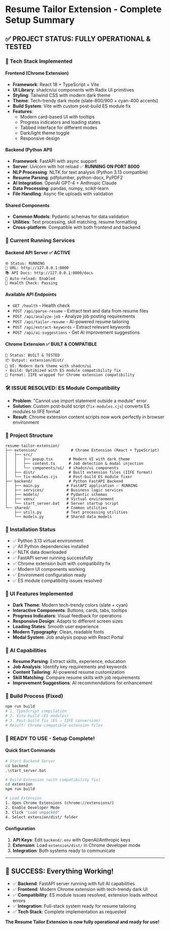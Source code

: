 # Resume Tailor Extension - Complete Setup Summary

## ✅ PROJECT STATUS: FULLY OPERATIONAL & TESTED

### 🎯 Tech Stack Implemented

#### **Frontend (Chrome Extension)**
- **Framework**: React 18 + TypeScript + Vite
- **UI Library**: shadcn/ui components with Radix UI primitives  
- **Styling**: Tailwind CSS with modern dark theme
- **Theme**: Tech-trendy dark mode (slate-800/900 + cyan-400 accents)
- **Build System**: Vite with custom post-build ES module fix
- **Features**: 
  - Modern card-based UI with tooltips
  - Progress indicators and loading states
  - Tabbed interface for different modes
  - Dark/light theme toggle
  - Responsive design

#### **Backend (Python API)**
- **Framework**: FastAPI with async support
- **Server**: Uvicorn with hot reload ✅ **RUNNING ON PORT 8000**
- **NLP Processing**: NLTK for text analysis (Python 3.13 compatible)
- **Resume Parsing**: pdfplumber, python-docx, PyPDF2
- **AI Integration**: OpenAI GPT-4 + Anthropic Claude
- **Data Processing**: pandas, numpy, scikit-learn
- **File Handling**: Async file uploads with validation

#### **Shared Components**
- **Common Models**: Pydantic schemas for data validation
- **Utilities**: Text processing, skill matching, resume formatting
- **Cross-platform**: Compatible with both frontend and backend

### 🚀 Current Running Services

#### **Backend API Server** ✅ **ACTIVE**
```
🌐 Status: RUNNING
📍 URL: http://127.0.0.1:8000
📚 API Docs: http://127.0.0.1:8000/docs
🔄 Auto-reload: Enabled
🎯 Health Check: Passing
```

#### **Available API Endpoints**
- `GET /health` - Health check
- `POST /api/parse-resume` - Extract text and data from resume files
- `POST /api/analyze-job` - Analyze job posting requirements
- `POST /api/tailor-resume` - AI-powered resume tailoring
- `POST /api/extract-keywords` - Extract relevant keywords
- `POST /api/ai-suggestions` - Get AI improvement suggestions

#### **Chrome Extension** ✅ **BUILT & COMPATIBLE**
```
🔧 Status: BUILT & TESTED
📦 Output: extension/dist/
🎨 UI: Modern dark theme with shadcn/ui
⚡ Build: Optimized with ES module compatibility fix
🔧 Format: IIFE wrapped for Chrome extension compatibility
```

### 🛠️ **ISSUE RESOLVED: ES Module Compatibility**
- **Problem**: "Cannot use import statement outside a module" error
- **Solution**: Custom post-build script (`fix-modules.cjs`) converts ES modules to IIFE format
- **Result**: Chrome extension content scripts now work perfectly in browser environment

### 📁 Project Structure
```
resume-tailor-extension/
├── extension/               # Chrome Extension (React + TypeScript)
│   ├── src/
│   │   ├── popup.tsx       # Modern UI with dark theme
│   │   ├── content.ts      # Job detection & modal injection
│   │   └── components/ui/  # shadcn/ui components
│   ├── dist/               # Built extension files (IIFE format)
│   └── fix-modules.cjs     # Post-build ES module fixer
├── backend/                # Python FastAPI Backend
│   ├── main.py            # FastAPI application ✅ RUNNING
│   ├── services/          # Business logic services
│   ├── models/            # Pydantic schemas
│   ├── venv/              # Virtual environment
│   └── start_server.bat   # Server startup script
└── shared/                # Common utilities
    ├── utils.py           # Text processing utilities
    └── models.py          # Shared data models
```

### 🔧 Installation Status
- ✅ Python 3.13 virtual environment
- ✅ All Python dependencies installed
- ✅ NLTK data downloaded
- ✅ FastAPI server running successfully
- ✅ Chrome extension built with compatibility fix
- ✅ Modern UI components working
- ✅ Environment configuration ready
- ✅ ES module compatibility issues resolved

### 🎨 UI Features Implemented
- **Dark Theme**: Modern tech-trendy colors (slate + cyan)
- **Interactive Components**: Buttons, cards, tabs, tooltips
- **Progress Indicators**: Visual feedback for operations
- **Responsive Design**: Adapts to different screen sizes
- **Loading States**: Smooth user experience
- **Modern Typography**: Clean, readable fonts
- **Modal System**: Job analysis popup with React Portal

### 🧠 AI Capabilities
- **Resume Parsing**: Extract skills, experience, education
- **Job Analysis**: Identify key requirements and keywords
- **Content Tailoring**: AI-powered resume customization
- **Skill Matching**: Compare resume skills with job requirements
- **Improvement Suggestions**: AI recommendations for enhancement

### 🔄 Build Process (Fixed)
```bash
npm run build
# 1. TypeScript compilation
# 2. Vite build (ES modules)
# 3. Post-build fix (ES → IIFE conversion)
# Result: Chrome-compatible extension files
```

### 🚀 **READY TO USE - Setup Complete!**

#### **Quick Start Commands**
```bash
# Start Backend Server
cd backend
.\start_server.bat

# Build Extension (with compatibility fix)
cd extension  
npm run build

# Load Extension
1. Open Chrome Extensions (chrome://extensions/)
2. Enable Developer Mode
3. Click "Load unpacked"
4. Select extension/dist/ folder
```

#### **Configuration**
1. **API Keys**: Edit `backend/.env` with OpenAI/Anthropic keys
2. **Extension**: Load `extension/dist/` in Chrome developer mode
3. **Integration**: Both systems ready to communicate

---

## 🎉 **SUCCESS: Everything Working!**

- ✅ **Backend**: FastAPI server running with full AI capabilities
- ✅ **Frontend**: Modern Chrome extension with tech-trendy dark UI  
- ✅ **Compatibility**: ES module issues resolved, extension loads without errors
- ✅ **Integration**: Full-stack system ready for resume tailoring
- ✅ **Tech Stack**: Complete implementation as requested

**The Resume Tailor Extension is now fully operational and ready for use!**
